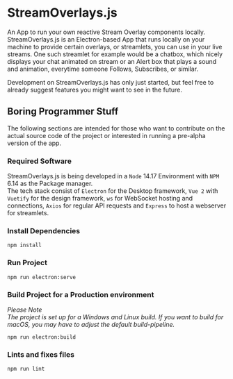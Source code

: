 # StreamOverlays.js

An App to run your own reactive Stream Overlay components locally.  
StreamOverlays.js is an Electron-based App that runs locally on your machine to provide certain overlays, or streamlets, you can use in your live streams.
One such streamlet for example would be a chatbox, which nicely displays your chat animated on stream or an Alert box that plays a sound and animation, everytime someone Follows, Subscribes, or similar.

Development on StreamOverlays.js has only just started, but feel free to already suggest features you might want to see in the future.

## Boring Programmer Stuff

The following sections are intended for those who want to contribute on the actual source code of the project or interested in running a pre-alpha version of the app.

### Required Software
StreamOverlays.js is being developed in a `Node` 14.17 Environment with `NPM` 6.14 as the Package manager.  
The tech stack consist of `Electron` for the Desktop framework, `Vue 2` with `Vuetify` for the design framework, `ws` for WebSocket hosting and connections, `Axios` for regular API requests and `Express` to host a webserver for streamlets. 

### Install Dependencies
```
npm install
```

### Run Project
```
npm run electron:serve
```

### Build Project for a Production environment
*Please Note*  
*The project is set up for a Windows and Linux build. If you want to build for macOS, you may have to adjust the default build-pipeline.*
```
npm run electron:build
```

### Lints and fixes files
```
npm run lint
```
